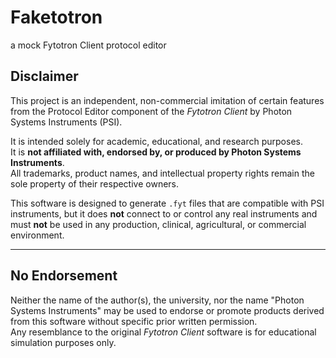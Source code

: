 # Faketotron
a mock Fytotron Client protocol editor

## Disclaimer

This project is an independent, non-commercial imitation of certain features from the 
Protocol Editor component of the *Fytotron Client* by Photon Systems Instruments (PSI).

It is intended solely for academic, educational, and research purposes.  
It is **not affiliated with, endorsed by, or produced by Photon Systems Instruments**.  
All trademarks, product names, and intellectual property rights remain the sole property of their respective owners.

This software is designed to generate `.fyt` files that are compatible with PSI instruments, 
but it does **not** connect to or control any real instruments and must **not** be used in 
any production, clinical, agricultural, or commercial environment.

---

## No Endorsement

Neither the name of the author(s), the university, nor the name "Photon Systems Instruments" 
may be used to endorse or promote products derived from this software without specific prior written permission.  
Any resemblance to the original *Fytotron Client* software is for educational simulation purposes only.
